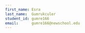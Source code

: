 ```yaml
---
first_name: Esra
last_name:  Gumrukculer
student_id: gumre166
email:      gumre166@newschool.edu
---
```

